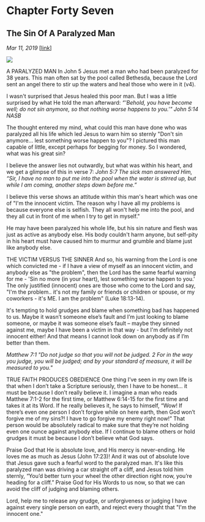 # Chapter Forty Seven
## The Sin Of A Paralyzed Man
*Mar 11, 2019*
[[link](https://nccf.church/Blog.aspx?BlogID=124)] 

![](images/124.jpg)

A PARALYZED MAN
 In John 5 Jesus met a man who had been paralyzed for 38 years. This man often sat by the pool called Bethesda, because the Lord sent an angel there to stir up the waters and heal those who were in it (v4).

I wasn't surprised that Jesus healed this poor man. But I was a little surprised by what He told the man afterward:
*“'Behold, you have become well; do not sin anymore, so that nothing worse happens to you.'" John 5:14 NASB*

The thought entered my mind, what could this man have done who was paralyzed all his life which led Jesus to warn him so sternly "Don't sin anymore... lest something worse happen to you"? I pictured this man capable of little, except perhaps for begging for money. So I wondered, what was his great sin?

I believe the answer lies not outwardly, but what was within his heart, and we get a glimpse of this in verse 7:
*John 5:7 The sick man answered Him, “Sir, I have no man to put me into the pool when the water is stirred up, but while I am coming, another steps down before me.”*

I believe this verse shows an attitude within this man's heart which was one of "I'm the innocent victim. The reason why I have all my problems is because everyone else is selfish. They all won't help me into the pool, and they all cut in front of me when I try to get in myself."

He may have been paralyzed his whole life, but his sin nature and flesh was just as active as anybody else. His body couldn't harm anyone, but self-pity in his heart must have caused him to murmur and grumble and blame just like anybody else.

THE VICTIM VERSUS THE SINNER
 And so, his warning from the Lord is one which convicted me - if I have a view of myself as an innocent victim, and anybody else as "the problem", then the Lord has the same fearful warning for me - 'Sin no more (in your heart), lest something worse happen to you.' The only justified (innocent) ones are those who come to the Lord and say, "I'm the problem.. it's not my family or friends or children or spouse, or my coworkers - it's ME. I am the problem" (Luke 18:13-14).

It's tempting to hold grudges and blame when something bad has happened to us. Maybe it wasn’t someone else’s fault and I’m just looking to blame someone, or maybe it was someone else’s fault – maybe they sinned against me, maybe I have been a victim in that way - but I'm definitely not innocent either! And that means I cannot look down on anybody as if I’m better than them.

*Matthew 7:1 "Do not judge so that you will not be judged. 2 For in the way you judge, you will be judged; and by your standard of measure, it will be measured to you."*

TRUE FAITH PRODUCES OBEDIENCE
 One thing I’ve seen in my own life is that when I don’t take a Scripture seriously, then I have to be honest... it must be because I don’t really believe it. I imagine a man who reads Matthew 7:1-2 for the first time, or Matthew 6:14-15 for the first time and takes it at its Word. If he really believes it, he says to himself, “Wow! If there’s even one person I don’t forgive while on here earth, then God won’t forgive me of my sins?! I have to go forgive my enemy right now!” That person would be absolutely radical to make sure that they’re not holding even one ounce against anybody else. If I continue to blame others or hold grudges it must be because I don’t believe what God says.

Praise God that He is absolute love, and His mercy is never-ending. He loves me as much as Jesus (John 17:23)! And it was out of absolute love that Jesus gave such a fearful word to the paralyzed man. It's like this paralyzed man was driving a car straight off a cliff, and Jesus told him sternly, “You’d better turn your wheel the other direction right now, you’re heading for a cliff.” Praise God for His Words to us now, so that we can avoid the cliff of judging and blaming others.

Lord, help me to release any grudge, or unforgiveness or judging I have against every single person on earth, and reject every thought that "I'm the innocent one."
